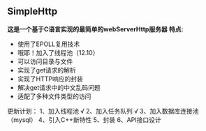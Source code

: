 ## SimpleHttp
**这是一个基于C语言实现的最简单的webServerHttp服务器**
**特点:**
* 使用了EPOLL复用技术
* 哦耶！加入了线程池（12.10）
* 可以访问目录与文件
* 实现了get请求的解析
* 实现了HTTP响应的封装
* 解决get请求中的中文乱码问题
* 适配了多种文件类型的访问



更新计划：
1、加入线程池  √
2、加入任务队列  √
3、加入数据库连接池（mysql）
4、引入C++新特性
5、封装
6、API接口设计
